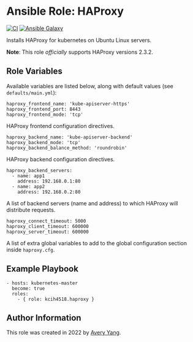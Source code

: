# Ansible Role: HAProxy

[![CI](https://github.com/Oefenweb/ansible-haproxy/workflows/CI/badge.svg)](https://github.com/Kcih4518/haproxy/actions?query=workflow%3ACI)
[![Ansible Galaxy](http://img.shields.io/badge/ansible--galaxy-haproxy-blue.svg)](https://galaxy.ansible.com/Oefenweb/haproxy)

Installs HAProxy for kubernetes on Ubuntu Linux servers.

**Note**: This role _officially_ supports HAProxy versions 2.3.2.

## Role Variables

Available variables are listed below, along with default values (see `defaults/main.yml`):

    haproxy_frontend_name: 'kube-apiserver-https'
    haproxy_frontend_port: 8443
    haproxy_frontend_mode: 'tcp'

HAProxy frontend configuration directives.

    haproxy_backend_name: 'kube-apiserver-backend'
    haproxy_backend_mode: 'tcp'
    haproxy_backend_balance_method: 'roundrobin'

HAProxy backend configuration directives.

    haproxy_backend_servers:
      - name: app1
        address: 192.168.0.1:80
      - name: app2
        address: 192.168.0.2:80

A list of backend servers (name and address) to which HAProxy will distribute requests.

    haproxy_connect_timeout: 5000
    haproxy_client_timeout: 600000
    haproxy_server_timeout: 600000

A list of extra global variables to add to the global configuration section inside `haproxy.cfg`.

## Example Playbook

    - hosts: kubernetes-master
      become: true
      roles:
        - { role: kcih4518.haproxy }

## Author Information

This role was created in 2022 by [Avery Yang](https://www.linkedin.com/in/avery-yang-85b554144/).
